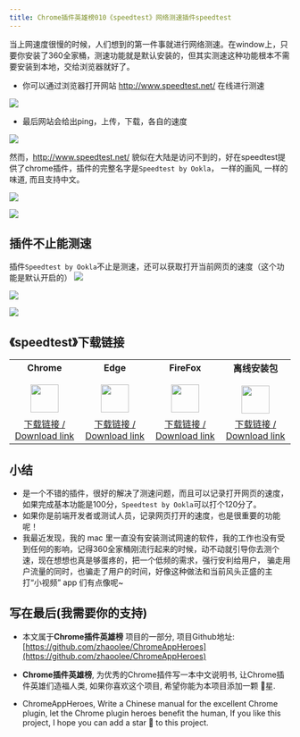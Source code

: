 ```yaml
---
title: Chrome插件英雄榜010《speedtest》网络测速插件speedtest
---
```

当上网速度很慢的时候，人们想到的第一件事就进行网络测速。在window上，只要你安装了360全家桶，测速功能就是默认安装的，但其实测速这种功能根本不需要安装到本地，交给浏览器就好了。

- 你可以通过浏览器打开网站 http://www.speedtest.net/ 在线进行测速

![](https://v2fy.com/asset/010_speedtest/9fb8383534ab40979fa56c21185b07fc.png)

- 最后网站会给出ping，上传，下载，各自的速度

![](https://v2fy.com/asset/010_speedtest/71dc8d85b4a74c8fbc0c311741fade7d.png)


然而，http://www.speedtest.net/ 貌似在大陆是访问不到的，好在speedtest提供了chrome插件，插件的完整名字是`Speedtest by Ookla`， 一样的画风, 一样的味道, 而且支持中文。

![](https://v2fy.com/asset/010_speedtest/d24ac44d88794366938fc4529c59f34c.png)



![](https://v2fy.com/asset/010_speedtest/c6963d49da8044cfb2ac722fc77ce444.png)



## 插件不止能测速

插件`Speedtest by Ookla`不止是测速，还可以获取打开当前网页的速度（这个功能是默认开启的）
![](https://v2fy.com/asset/010_speedtest/23378d582216478ba492e9a7dbcc8b30.png)

![](https://v2fy.com/asset/010_speedtest/283df580a21c431599db0c6ed5b2d6f2.png)


![](https://v2fy.com/asset/010_speedtest/de67c5646f9240849528f533adb05056.png)




## 《speedtest》下载链接

<table style="table-layout: fixed;">
<tbody>
<tr>
<td><div style="text-align: center;"><div style="font-weight: bold">Chrome</div><br/><div><img  style="width:50px; height:auto;" src="https://v2fy.com/asset/0i/ChromeAppHeroes/page/001_markdown_here.assets/chromeappheroes-chrome-icon.png"/></div></div></td>
<td><div style="text-align: center;" ><div style="font-weight: bold">Edge</div><br/><div><img style="width:50px; height:auto;" src="https://v2fy.com/asset/0i/ChromeAppHeroes/page/001_markdown_here.assets/chromeappheroes-edge-icon.png"/></div></div></td>
<td><div style="text-align: center;" ><div style="font-weight: bold">FireFox</div><br/><div><img  style="width:50px; height:auto;" src="https://v2fy.com/asset/0i/ChromeAppHeroes/page/001_markdown_here.assets/chromeappheroes-firefox-icon.png"/></div></div></td>
<td><div style="text-align: center;" ><div style="font-weight: bold">离线安装包</div><br/><div><img  style="width:50px; height:auto;" src="https://v2fy.com/asset/0i/ChromeAppHeroes/page/001_markdown_here.assets/chromeappheroes-github-download.png"/></div></div></td>
</tr>
<tr>
<td>
<div style="text-align: center;">
<a  href="https://chrome.google.com/webstore/detail/speedtest-by-ookla/pgjjikdiikihdfpoppgaidccahalehjh">下载链接 / Download link</a>
</div>
</td>
<td>
<div style="text-align: center;"><a  href="https://microsoftedge.microsoft.com/addons/detail/speedtest-by-ookla/eklcgjodcnhhcghpbhehhbnmjncbopcg?hl=zh-CN">下载链接 / Download link</a></div>
</td>
<td>
<div style="text-align: center;"><a  href="https://addons.mozilla.org/zh-CN/firefox/addon/speedtest-ookla-crx/">下载链接 / Download link</a></div>
</td>
<td>
<div style="text-align: center;"><a  href="https://cdn.jsdelivr.net/gh/zhaoolee/ChromeAppHeroes/backup/010-speedtest.zip">下载链接 / Download link</a></div>
</td>
</tr>
</tbody>
</table>





## 小结

- 是一个不错的插件，很好的解决了测速问题，而且可以记录打开网页的速度，如果完成基本功能是100分，`Speedtest by Ookla`可以打个120分了。
- 如果你是前端开发者或测试人员，记录网页打开的速度，也是很重要的功能呢！
- 我最近发现，我的 mac 里一直没有安装测试网速的软件，我的工作也没有受到任何的影响，记得360全家桶刚流行起来的时候，动不动就引导你去测个速，现在想想也真是够蛋疼的，把一个低频的需求，强行安利给用户， 骗走用户流量的同时，也骗走了用户的时间，好像这种做法和当前风头正盛的主打“小视频” app 们有点像呢~




## 写在最后(我需要你的支持)
- 本文属于**Chrome插件英雄榜** 项目的一部分, 项目Github地址: [https://github.com/zhaoolee/ChromeAppHeroes](https://github.com/zhaoolee/ChromeAppHeroes)

- **Chrome插件英雄榜**, 为优秀的Chrome插件写一本中文说明书, 让Chrome插件英雄们造福人类, 如果你喜欢这个项目, 希望你能为本项目添加一颗 🌟星.

- ChromeAppHeroes, Write a Chinese manual for the excellent Chrome plugin, let the Chrome plugin heroes benefit the human, If you like this project, I hope you can add a star 🌟 to this project.




